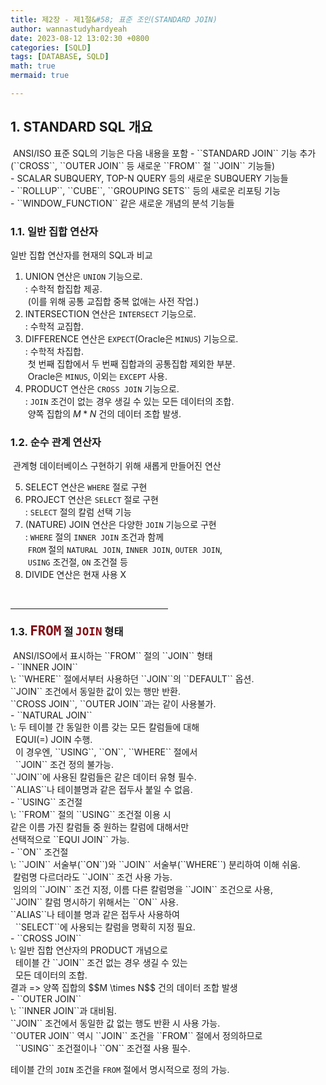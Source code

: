 ```yaml
---
title: 제2장 - 제1절&#58; 표준 조인(STANDARD JOIN)
author: wannastudyhardyeah
date: 2023-08-12 13:02:30 +0800
categories: [SQLD]
tags: [DATABASE, SQLD]
math: true
mermaid: true

---
```

<h2 id="standard-sql">1. STANDARD SQL 개요</h2>
&nbsp;ANSI/ISO 표준 SQL의 기능은 다음 내용을 포함
- ``STANDARD JOIN`` 기능 추가<br>
(``CROSS``, ``OUTER JOIN`` 등 새로운 ``FROM`` 절 ``JOIN`` 기능들)<br>
- SCALAR SUBQUERY, TOP-N QUERY 등의 새로운 SUBQUERY 기능들<br>
- ``ROLLUP``, ``CUBE``, ``GROUPING SETS`` 등의 새로운 리포팅 기능<br>
- ``WINDOW_FUNCTION`` 같은 새로운 개념의 분석 기능들<br>

<h3 id="normal-set-operator-h3">1.1. 일반 집합 연산자</h3>

일반 집합 연산자를 현재의 SQL과 비교<br>

1. UNION 연산은 ``UNION`` 기능으로.<br>
\: 수학적 합집합 제공.<br>
&nbsp;(이를 위해 공통 교집합 중복 없애는 사전 작업.)
2. INTERSECTION 연산은 ``INTERSECT`` 기능으로.<br>
\: 수학적 교집합.<br>
3. DIFFERENCE 연산은 ``EXPECT``(Oracle은 ``MINUS``) 기능으로.<br>
\: 수학적 차집합.<br>
&nbsp;첫 번째 집합에서 두 번째 집합과의 공통집합 제외한 부분.<br>
&nbsp;Oracle은 ``MINUS``, 이외는 ``EXCEPT`` 사용.<br>
4. PRODUCT 연산은 ``CROSS JOIN`` 기능으로.<br>
\: ``JOIN`` 조건이 없는 경우 생길 수 있는 모든 데이터의 조합.<br>
&nbsp;양쪽 집합의 $M * N$ 건의 데이터 조합 발생.

<h3 id="pure-relat-operator-h3">1.2. 순수 관계 연산자</h3>
&nbsp;관계형 데이터베이스 구현하기 위해 새롭게 만들어진 연산

5. SELECT 연산은 ``WHERE`` 절로 구현<br>
6. PROJECT 연산은 ``SELECT`` 절로 구현<br>
\: ``SELECT`` 절의 칼럼 선택 기능<br>
7. (NATURE) JOIN 연산은 다양한 ``JOIN`` 기능으로 구현<br>
\: ``WHERE`` 절의 ``INNER JOIN`` 조건과 함께<br>
&nbsp;``FROM`` 절의 ``NATURAL JOIN``, ``INNER JOIN``, ``OUTER JOIN``,<br>
&nbsp;``USING`` 조건절, ``ON`` 조건절 등<br>
8. DIVIDE 연산은 현재 사용 X<br>

<br>
<hr width="50%">
<h3 id="join-in-from-clause-h3">1.3. <code class="language-sql highlighter-rouge" style="color: #83060e; font-size: 1.3rem;">FROM</code> 절 <code class="language-sql highlighter-rouge" style="color: #83060e; font-size: 1.1rem;">JOIN</code> 형태</h3>
&nbsp;ANSI/ISO에서 표시하는 ``FROM`` 절의 ``JOIN`` 형태<br>
- ``INNER JOIN``<br>
\: ``WHERE`` 절에서부터 사용하던 ``JOIN``의 ``DEFAULT`` 옵션.<br>
``JOIN`` 조건에서 동일한 값이 있는 행만 반환.<br>
``CROSS JOIN``, ``OUTER JOIN``과는 같이 사용불가.<br>
- ``NATURAL JOIN``<br>
\: 두 테이블 간 동일한 이름 갖는 모든 칼럼들에 대해<br>
&nbsp;&nbsp;EQUI(=) JOIN 수행.<br>
&nbsp;&nbsp;이 경우엔, ``USING``, ``ON``, ``WHERE`` 절에서<br>
&nbsp;&nbsp;``JOIN`` 조건 정의 불가능.<br>
``JOIN``에 사용된 칼럼들은 같은 데이터 유형 필수.<br>
``ALIAS``나 테이블명과 같은 접두사 붙일 수 없음.<br>
- ``USING`` 조건절<br>
\: ``FROM`` 절의 ``USING`` 조건절 이용 시<br>
같은 이름 가진 칼럼들 중 원하는 칼럼에 대해서만<br>
선택적으로 ``EQUI JOIN`` 가능.<br>
- ``ON`` 조건절<br>
\: ``JOIN`` 서술부(``ON``)와 ``JOIN`` 서술부(``WHERE``) 분리하여 이해 쉬움.<br>
&nbsp;칼럼명 다르더라도 ``JOIN`` 조건 사용 가능.<br>
&nbsp;임의의 ``JOIN`` 조건 지정, 이름 다른 칼럼명을 ``JOIN`` 조건으로 사용,<br>
``JOIN`` 칼럼 명시하기 위해서는 ``ON`` 사용.<br>
``ALIAS``나 테이블 명과 같은 접두사 사용하여<br>
&nbsp;&nbsp;``SELECT``에 사용되는 칼럼을 명확히 지정 필요.<br>
- ``CROSS JOIN``<br>
\: 일반 집합 연산자의 PRODUCT 개념으로<br>
&nbsp;&nbsp;테이블 간 ``JOIN`` 조건 없는 경우 생길 수 있는<br>
&nbsp;&nbsp;모든 데이터의 조합.<br>
결과 => 양쪽 집합의 $$M \times N$$ 건의 데이터 조합 발생<br>
- ``OUTER JOIN``<br>
\: ``INNER JOIN``과 대비됨.<br>
``JOIN`` 조건에서 동일한 값 없는 행도 반환 시 사용 가능.<br>
``OUTER JOIN`` 역시 ``JOIN`` 조건을 ``FROM`` 절에서 정의하므로<br>
&nbsp;&nbsp;``USING`` 조건절이나 ``ON`` 조건절 사용 필수.<br>

테이블 간의 ``JOIN`` 조건을 ``FROM`` 절에서 명시적으로 정의 가능.<br>